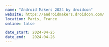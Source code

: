 ```yaml
---
name: "Android Makers 2024 by droidcon"
website: https://androidmakers.droidcon.com/
location: Paris, France
online: false

date_start: 2024-04-25
date_end:   2024-04-26
---
```

